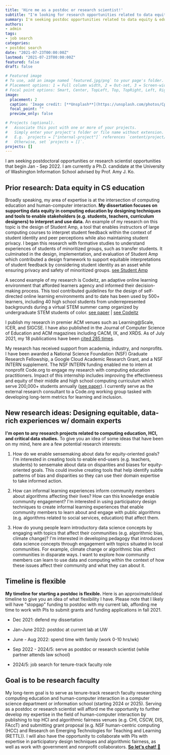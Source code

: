```yaml
---
title: 'Hire me as a postdoc or research scientist!'
subtitle: "I'm looking for research opportunities related to data equity & education."
summary: I'm seeking postdoc opportunities related to data equity & education!
authors:
- admin
tags:
- job search
categories:
- postdoc search
date: "2021-07-23T00:00:00Z"
lastmod: "2021-07-23T00:00:00Z"
featured: false
draft: false

# Featured image
# To use, add an image named `featured.jpg/png` to your page's folder.
# Placement options: 1 = Full column width, 2 = Out-set, 3 = Screen-width
# Focal point options: Smart, Center, TopLeft, Top, TopRight, Left, Right, BottomLeft, Bottom, BottomRight
image:
  placement: 2
  caption: 'Image credit: [**Unsplash**](https://unsplash.com/photos/CpkOjOcXdUY)'
  focal_point: ""
  preview_only: false

# Projects (optional).
#   Associate this post with one or more of your projects.
#   Simply enter your project's folder or file name without extension.
#   E.g. `projects = ["internal-project"]` references `content/project/deep-learning/index.md`.
#   Otherwise, set `projects = []`.
projects: []
---
```


I am seeking postdoctoral opportunities or research scientist opportunities that begin Jan - Sep 2022. I am currently a Ph.D. candidate at the University of Washington Information School advised by Prof. Amy J. Ko.

## Prior research: Data equity in CS education

Broadly speaking, my area of expertise is at the intersection of computing education and human-computer interaction. **My dissertation focuses on supporting data equity in computing education by designing techniques and tools to enable stakeholders (e.g. students, teachers, curriculum designers) to interpret and use data.** An example of my research on this topic is the design of Student Amp, a tool that enables instructors of large computing courses to interpret student feedback within the context of student identity and peer perceptions while also maintaining student privacy.  I began this research with formative studies to understand experiences of students of minoritized groups, such as transfer students. It culminated in the design, implementation, and evaluation of Student Amp which contributed a design framework to support equitable interpretations of student feedback by considering student identity as an asset while ensuring privacy and safety of minoritized groups. [see Student Amp](https://studentamp.com/)

A second example of my research is Codeitz, an adaptive online learning environment that afforded learners agency and informed their decision-making process. This tool contributed guidelines for the design of self-directed online learning environments and to date has been used by 500+ learners, including 40 high school students from underrepresented backgrounds during a virtual STEM summer camp organized by undergraduate STEM students of color. 
[see paper](/publication/las-2020/) | [see Codeitz](https://codeitz.com/)

I publish my research in premier ACM venues such as Learning@Scale, ICER, and SIGCSE. I have also published in the Journal of Computer Science of Education and ACM magazines including CACM, IX, and XRDS. As of July 2021, my 18 publications have been [cited 285 times](https://scholar.google.com/citations?user=rNbFbg8AAAAJ&hl=en).

My research has received support from academia, industry, and nonprofits. I have been awarded a National Science Foundation (NSF) Graduate Research Fellowship, a Google Cloud Academic Research Grant, and a NSF INTERN supplement. The NSF INTERN funding enabled me to intern at nonprofit Code.org to engage my research with computing education practitioners. Impact of this internship includes improving the effectiveness and equity of their middle and high school computing curriculum which serve 200,000+ students annually ([see paper](/publication/las-2021/)). I currently serve as the external research consultant to a Code.org working group tasked with developing long-term metrics for learning and inclusion.

## New research ideas: Designing equitable, data-rich experiences w/ domain experts

**I'm open to any research projects related to computing education, HCI, and critical data studies.** To give you an idea of some ideas that have been on my mind, here are a few potential research interests:

1. How do we enable sensemaking about data for equity-oriented goals? I'm interested in creating tools to enable end-users (e.g. teachers, students) to sensemake about data on disparities and biases for equity-oriented goals. This could involve creating tools that help identify subtle patterns of bias and disparities so they can use their domain expertise to take informed action.

2. How can informal learning experiences inform community members about algorithms affecting their lives? How can this knowledge enable community engagement? I'm interested in using participatory design techniques to create informal learning experiences that enable community members to learn about and engage with public algorithms (e.g. algorithms related to social services, education) that affect them.

3. How do young people learn introductory data science concepts by engaging with topics that affect their communities (e.g. algorithmic bias, climate change)? I'm interested in developing pedagogy that introduces data science concepts through engagement with topics situated in local communities. For example, climate change or algorithmic bias affect communities in disparate ways. I want to explore how community members can learn to use data and computing within the context of how these issues affect their community and what they can about it.


## Timeline is flexible

**My timeline for starting a postdoc is flexible.** Here is an approximate/ideal timeline to give you an idea of what flexibility I have. Please note that I likely will have "stopgap" funding to postdoc with my current lab, affording me time to work with PIs to submit grants and funding applications in fall 2021.

- Dec 2021: defend my dissertation

- Jan-June 2022: postdoc at current lab at UW

- June - Aug 2022: spend time with family (work 0-10 hrs/wk)

- Sep 2022 - 2024/5: serve as postdoc or research scientist (while partner attends law school)

- 2024/5: job search for tenure-track faculty role

## Goal is to be research faculty

My long-term goal is to serve as tenure-track research faculty researching computing education and human-computer interaction in a computer science department or information school (starting 2024 or 2025). Serving as a postdoc or research scientist will afford me the opportunity to further develop my expertise in the field of human-computer interaction by publishing to top HCI and algorithmic fairness venues (e.g. CHI, CSCW, DIS, FAccT) and submitting grant proposal (e.g. NSF human-centric computing (HCC) and Research on Emerging Technologies for Teaching and Learning (RETTL)). I will also have the opportunity to collaborate with PIs with expertise in participatory design techniques and algorithmic fairness, as well as work with government and nonprofit collaborators. [**So let's chat!** 💬 ](/#contact)